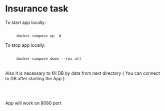 <h1>Insurance task</h1>
<p>To start app locally:</p>
<code>
     docker-compose up -d
</code>
<p>To stop app locally:</p>
<code>
     docker-compose down --rmi all
</code>
<br/>
<p>Also it is necessary to fill DB by data from next directory ( You can connect to DB after starting the App ):</p>
<code></code>
<br/><br/>
<p>App will work on 8080 port</p>
<br/>
